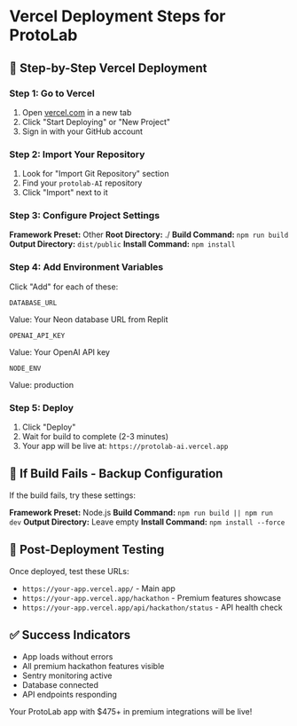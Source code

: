 # Vercel Deployment Steps for ProtoLab

## 🚀 Step-by-Step Vercel Deployment

### Step 1: Go to Vercel
1. Open [vercel.com](https://vercel.com) in a new tab
2. Click "Start Deploying" or "New Project"
3. Sign in with your GitHub account

### Step 2: Import Your Repository
1. Look for "Import Git Repository" section
2. Find your `protolab-AI` repository
3. Click "Import" next to it

### Step 3: Configure Project Settings
**Framework Preset:** Other
**Root Directory:** ./
**Build Command:** `npm run build`
**Output Directory:** `dist/public`
**Install Command:** `npm install`

### Step 4: Add Environment Variables
Click "Add" for each of these:

```
DATABASE_URL
```
Value: Your Neon database URL from Replit

```
OPENAI_API_KEY
```
Value: Your OpenAI API key

```
NODE_ENV
```
Value: production

### Step 5: Deploy
1. Click "Deploy"
2. Wait for build to complete (2-3 minutes)
3. Your app will be live at: `https://protolab-ai.vercel.app`

## 🔧 If Build Fails - Backup Configuration

If the build fails, try these settings:

**Framework Preset:** Node.js
**Build Command:** `npm run build || npm run dev`
**Output Directory:** Leave empty
**Install Command:** `npm install --force`

## 🎯 Post-Deployment Testing

Once deployed, test these URLs:
- `https://your-app.vercel.app/` - Main app
- `https://your-app.vercel.app/hackathon` - Premium features showcase
- `https://your-app.vercel.app/api/hackathon/status` - API health check

## ✅ Success Indicators
- App loads without errors
- All premium hackathon features visible
- Sentry monitoring active
- Database connected
- API endpoints responding

Your ProtoLab app with $475+ in premium integrations will be live!